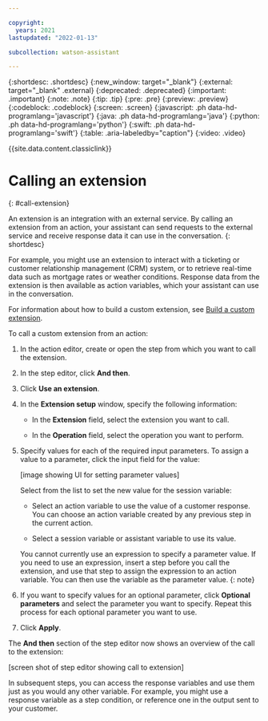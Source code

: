 ```yaml
---

copyright:
  years: 2021
lastupdated: "2022-01-13"

subcollection: watson-assistant

---
```


{:shortdesc: .shortdesc}
{:new_window: target="_blank"}
{:external: target="_blank" .external}
{:deprecated: .deprecated}
{:important: .important}
{:note: .note}
{:tip: .tip}
{:pre: .pre}
{:preview: .preview}
{:codeblock: .codeblock}
{:screen: .screen}
{:javascript: .ph data-hd-programlang='javascript'}
{:java: .ph data-hd-programlang='java'}
{:python: .ph data-hd-programlang='python'}
{:swift: .ph data-hd-programlang='swift'}
{:table: .aria-labeledby="caption"}
{:video: .video}

{{site.data.content.classiclink}}

# Calling an extension
{: #call-extension}

An extension is an integration with an external service. By calling an extension from an action, your assistant can send requests to the external service and receive response data it can use in the conversation.
{: shortdesc}

For example, you might use an extension to interact with a ticketing or customer relationship management (CRM) system, or to retrieve real-time data such as mortgage rates or weather conditions. Response data from the extension is then available as action variables, which your assistant can use in the conversation.

For information about how to build a custom extension, see [Build a custom extension](/docs/watson-assistant?topic=watson-assistant-build-custom-extension).

To call a custom extension from an action:

1. In the action editor, create or open the step from which you want to call the extension.

1. In the step editor, click **And then**.

1. Click **Use an extension**.

1. In the **Extension setup** window, specify the following information:

    - In the **Extension** field, select the extension you want to call.

    - In the **Operation** field, select the operation you want to perform.

1. Specify values for each of the required input parameters. To assign a value to a parameter, click the input field for the value:

    [image showing UI for setting parameter values]

    Select from the list to set the new value for the session variable:

    - Select an action variable to use the value of a customer response. You can choose an action variable created by any previous step in the current action.

    - Select a session variable or assistant variable to use its value.

    <!-- not supported yet
    - Select **Expression** to write an expression to define the value for the session variable. For more information about expressions, see [Writing expressions](/docs/watson-assistant?topic=watson-assistant-expressions).-->

    You cannot currently use an expression to specify a parameter value. If you need to use an expression, insert a step before you call the extension, and use that step to assign the expression to an action variable. You can then use the variable as the parameter value.
    {: note}

1. If you want to specify values for an optional parameter, click **Optional parameters** and select the parameter you want to specify. Repeat this process for each optional parameter you want to use.

1. Click **Apply**.

The **And then** section of the step editor now shows an overview of the call to the extension:

[screen shot of step editor showing call to extension]

In subsequent steps, you can access the response variables and use them just as you would any other variable. For example, you might use a response variable as a step condition, or reference one in the output sent to your customer.
